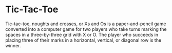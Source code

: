 # Tic-Tac-Toe
Tic-tac-toe, noughts and crosses, or Xs and Os is a paper-and-pencil game converted into a computer game for two players who take turns marking the spaces in a three-by-three grid with X or O. The player who succeeds in placing three of their marks in a horizontal, vertical, or diagonal row is the winner.
